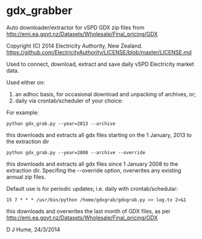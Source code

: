 gdx_grabber
===========

Auto downloader/extractor for  vSPD GDX zip files from
http://emi.ea.govt.nz/Datasets/Wholesale/Final_pricing/GDX

Copyright (C) 2014 Electricity Authority, New Zealand.
https://github.com/ElectricityAuthority/LICENSE/blob/master/LICENSE.md

Used to connect, download, extract and save daily vSPD Electricity market data.

Used either on:
  1. an adhoc basis, for occasional download and unpacking of archives, or;
  2. daily via crontab/scheduler of your choice:

For example:

    python gdx_grab.py --year=2013 --archive

this downloads and extracts all gdx files starting on the 1 January, 2013 to the
extraction dir

    python gdx_grab.py --year=2008 --archive --override
this downloads and extracts all gdx files since 1 January 2008 to the extraction
dir.  Specifing the --override option, overwrites any existing annual zip files. 

Default use is for periodic updates; i.e. daily with crontab/schedular:

    15 7 * * * /usr/bin/python /home/gdxgrab/gdxgrab.py >> log.tx 2>&1
this downloads and overwrites the last month of GDX files, as per
http://emi.ea.govt.nz/Datasets/Wholesale/Final_pricing/GDX

D J Hume, 24/3/2014
